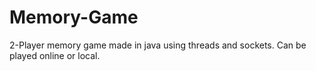 # Memory-Game
2-Player memory game made in java using threads and sockets. Can be played online or local. 
